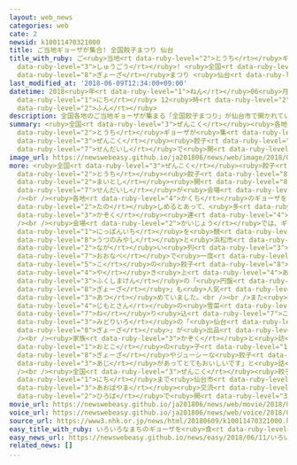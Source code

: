 ```yaml
---
layout: web_news
categories: web
cate: 2
newsid: k10011470321000
title: ご当地ギョーザが集合! 全国餃子まつり 仙台
title_with_ruby: ご<ruby>当地<rt data-ruby-level="2">とうち</rt></ruby>ギョーザが<ruby>集合<rt
  data-ruby-level="3">しゅうごう</rt></ruby>! <ruby>全国<rt data-ruby-level="3">ぜんこく</rt></ruby><ruby>餃子<rt
  data-ruby-level="8">ぎょーざ</rt></ruby>まつり <ruby>仙台<rt data-ruby-level="7">せんだい</rt></ruby>
last_modified_at: '2018-06-09T12:34:00+09:00'
datetime: 2018<ruby>年<rt data-ruby-level="1">ねん</rt></ruby>06<ruby>月<rt data-ruby-level="1">がつ</rt></ruby>09<ruby>日<rt
  data-ruby-level="1">にち</rt></ruby> 12<ruby>時<rt data-ruby-level="2">じ</rt></ruby>34<ruby>分<rt
  data-ruby-level="2">ふん</rt></ruby>
description: 全国各地のご当地ギョーザが集まる「全国餃子まつり」が仙台市で開かれています。
summary: <ruby>全国<rt data-ruby-level="3">ぜんこく</rt></ruby><ruby>各地<rt data-ruby-level="4">かくち</rt></ruby>のご<ruby>当地<rt
  data-ruby-level="2">とうち</rt></ruby>ギョーザが<ruby>集<rt data-ruby-level="3">あつ</rt></ruby>まる「<ruby>全国<rt
  data-ruby-level="3">ぜんこく</rt></ruby><ruby>餃子<rt data-ruby-level="8">ぎょーざ</rt></ruby>まつり」が<ruby>仙台市<rt
  data-ruby-level="7">せんだいし</rt></ruby>で<ruby>開<rt data-ruby-level="3">ひら</rt></ruby>かれています。
image_url: https://newswebeasy.github.io/ja201806/news/web/image/2018/06/09/K10011470321_1806091309_1806091313_01_03.jpg
more: <ruby>全国<rt data-ruby-level="3">ぜんこく</rt></ruby><ruby>餃子<rt data-ruby-level="8">ぎょーざ</rt></ruby>まつりは、ご<ruby>当地<rt
  data-ruby-level="2">とうち</rt></ruby><ruby>餃子<rt data-ruby-level="8">ぎょーざ</rt></ruby>をＰＲしようと<ruby>毎年<rt
  data-ruby-level="2">まいとし</rt></ruby><ruby>開<rt data-ruby-level="8">はだ</rt></ruby>かれていて、ことしは<ruby>仙台市<rt
  data-ruby-level="7">せんだいし</rt></ruby>が<ruby>会場<rt data-ruby-level="2">かいじょう</rt></ruby>となりました。<br
  /><br /><ruby>各地<rt data-ruby-level="4">かくち</rt></ruby>のギョーザをすべて300<ruby>円<rt data-ruby-level="1">えん</rt></ruby>で<ruby>楽<rt
  data-ruby-level="2">たの</rt></ruby>しめるとあって、<ruby>多<rt data-ruby-level="2">おお</rt></ruby>くの<ruby>家族<rt
  data-ruby-level="3">かぞく</rt></ruby><ruby>連<rt data-ruby-level="4">づ</rt></ruby>れなどでにぎわっています。<br
  /><br /><ruby>会場<rt data-ruby-level="2">かいじょう</rt></ruby>では、ギョーザの<ruby>購入額<rt data-ruby-level="7">こうにゅうがく</rt></ruby>で<ruby>日本一<rt
  data-ruby-level="1">にっぽんいち</rt></ruby>を<ruby>競<rt data-ruby-level="7">きそ</rt></ruby>う<ruby>宇都宮市<rt
  data-ruby-level="8">うつのみやし</rt></ruby>と<ruby>浜松市<rt data-ruby-level="7">はままつし</rt></ruby>のギョーザに<ruby>長<rt
  data-ruby-level="2">なが</rt></ruby>い<ruby>列<rt data-ruby-level="3">れつ</rt></ruby>ができていたほか、<ruby>大鍋<rt
  data-ruby-level="7">おおなべ</rt></ruby>で<ruby>一度<rt data-ruby-level="3">いちど</rt></ruby>に500<ruby>個<rt
  data-ruby-level="5">こ</rt></ruby>の<ruby>餃子<rt data-ruby-level="8">ぎょーざ</rt></ruby>を<ruby>焼<rt
  data-ruby-level="4">や</rt></ruby>き<ruby>上<rt data-ruby-level="4">あ</rt></ruby>げる<ruby>福島県<rt
  data-ruby-level="3">ふくしまけん</rt></ruby>の「<ruby>円盤<rt data-ruby-level="7">えんばん</rt></ruby><ruby>餃子<rt
  data-ruby-level="8">ぎょーざ</rt></ruby>」も<ruby>人気<rt data-ruby-level="1">にんき</rt></ruby>を<ruby>集<rt
  data-ruby-level="3">あつ</rt></ruby>めていました。<br /><br />また<ruby>仙台市<rt data-ruby-level="7">せんだいし</rt></ruby>からは、<ruby>地元産<rt
  data-ruby-level="4">じもとさん</rt></ruby>の<ruby>雪菜<rt data-ruby-level="4">ゆきな</rt></ruby>を<ruby>練<rt
  data-ruby-level="7">ね</rt></ruby>り<ruby>込<rt data-ruby-level="7">こ</rt></ruby>んだ<ruby>緑色<rt
  data-ruby-level="3">みどりいろ</rt></ruby>の「<ruby>仙台<rt data-ruby-level="7">せんだい</rt></ruby>あおば<ruby>餃子<rt
  data-ruby-level="8">ぎょーざ</rt></ruby>」が<ruby>出品<rt data-ruby-level="3">しゅっぴん</rt></ruby>されました。<br
  /><br /><ruby>家族<rt data-ruby-level="3">かぞく</rt></ruby>と<ruby>訪<rt data-ruby-level="7">おとず</rt></ruby>れた<ruby>男<rt
  data-ruby-level="1">おとこ</rt></ruby>の<ruby>子<rt data-ruby-level="1">こ</rt></ruby>は「さくさくした<ruby>餃子<rt
  data-ruby-level="8">ぎょーざ</rt></ruby>やジューシーな<ruby>餃子<rt data-ruby-level="8">ぎょーざ</rt></ruby>などいろいろな<ruby>味<rt
  data-ruby-level="3">あじ</rt></ruby>があってとてもおいしいです」と<ruby>話<rt data-ruby-level="2">はな</rt></ruby>していました。<br
  /><br /><ruby>全国<rt data-ruby-level="3">ぜんこく</rt></ruby><ruby>餃子<rt data-ruby-level="8">ぎょーざ</rt></ruby>まつりは、10<ruby>日<rt
  data-ruby-level="1">にち</rt></ruby>まで<ruby>仙台市<rt data-ruby-level="7">せんだいし</rt></ruby>のせんだい<ruby>青葉山<rt
  data-ruby-level="3">あおばやま</rt></ruby><ruby>交流<rt data-ruby-level="3">こうりゅう</rt></ruby><ruby>広場<rt
  data-ruby-level="2">ひろば</rt></ruby>で<ruby>開<rt data-ruby-level="3">ひら</rt></ruby>かれています。
movie_url: https://newswebeasy.github.io/ja201806/news/web/movie/2018/06/09/k10011470321_201806091309_201806091313.mp4
voice_url: https://newswebeasy.github.io/ja201806/news/web/voice/2018/06/09/k10011470321_201806091309_201806091313.mp3
source_url: https://www3.nhk.or.jp/news/html/20180609/k10011470321000.html
easy_title_with_ruby: いろいろなまちのギョーザを<ruby>食<rt data-ruby-level="2">た</rt></ruby>べることができるイベント
easy_news_url: https://newswebeasy.github.io/news/easy/2018/06/11/いろいろなまちのギョーザを食べることができるイベント
related_news: []
...
```


